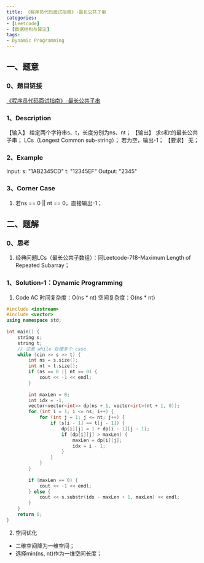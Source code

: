 ```yaml
---
title: 《程序员代码面试指南》-最长公共子串
categories: 
- [Leetcode]
- [数据结构与算法]
tags: 
- Dynamic Programming
---
```


## 一、题意

### 0、题目链接
[《程序员代码面试指南》-最长公共子串](https://www.nowcoder.com/practice/210741385d37490c97446aa50874e62d?tpId=101&&tqId=33101&rp=1&ru=/ta/programmer-code-interview-guide&qru=/ta/programmer-code-interview-guide/question-ranking)

### 1、Description
【输入】
给定两个字符串s、t，长度分别为ns、nt；
【输出】
求s和t的最长公共子串；
LCs（Longest Common sub-string）；
若为空，输出-1；
【要求】
无；

### 2、Example
Input:
s: "1AB2345CD"
t: "12345EF"
Output: "2345"

<!-- more -->

### 3、Corner Case
1. 若ns == 0 || nt == 0，直接输出-1；

## 二、题解

### 0、思考
1. 经典问题LCs（最长公共子数组）：同Leetcode-718-Maximum Length of Repeated Subarray；

### 1、Solution-1：Dynamic Programming
1. Code
AC
时间复杂度：O(ns * nt)
空间复杂度：O(ns * nt)
```C++
#include <iostream>
#include <vector>
using namespace std;
 
int main() {
    string s;
    string t;
    // 注意 while 处理多个 case
    while (cin >> s >> t) { 
        int ns = s.size();
        int nt = t.size();
        if (ns == 0 || nt == 0) {
            cout << -1 << endl;
        }
        
        int maxLen = 0;
        int idx = -1;
        vector<vector<int>> dp(ns + 1, vector<int>(nt + 1, 0));
        for (int i = 1; i <= ns; i++) {
            for (int j = 1; j <= nt; j++) {
                if (s[i - 1] == t[j - 1]) {
                    dp[i][j] = 1 + dp[i - 1][j - 1];
                    if (dp[i][j] > maxLen) {
                        maxLen = dp[i][j];
                        idx = i - 1;
                    }
                }
            }
        }
        
        if (maxLen == 0) {
            cout << -1 << endl;
        } else {
            cout << s.substr(idx - maxLen + 1, maxLen) << endl;
        }
    }
    return 0;
}
```

2. 空间优化
* 二维空间降为一维空间；
* 选择min(ns, nt)作为一维空间长度；